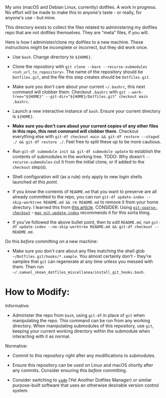 My unix (macOS and Debian Linux, currently) dotfiles. A work in progress. No effort will be made to make this to anyone's taste - or really, for anyone's use - but mine.

This directory exists to collect the files related to administering my dotfiles repo that are not dotfiles themselves. They are "meta" files, if you will.


Here is how I administer/clone my dotfiles to a new machine. These instructions might be incomplete or incorrect, but they did work once.

- Use `bash`. Change directory to `${HOME}`.
- Clone the repository with `git clone --bare --recurse-submodules <ssh_url_to_repository>`. The name of the repository should be `Dotfiles.git`, and the file this step creates should be `Dotfiles.git`.
- Make sure you don't care about your current `~/.bashrc`, this next command will clobber them. Checkout `.bashrc` with `git --work-tree="${HOME}" --git-dir="${HOME}/Dotfiles.git" checkout main .bashrc`.
- Launch a new interactive instance of `bash`. Ensure your current directory is `${HOME}`.
- **Make sure you don't care about your current copies of any other files in this repo, this next command will clobber them.** Checkout everything else with `git-df checkout main && git-df restore --staged ./ && git-df restore ./`. Feel free to split these up to be more cautious.
- Run `git-df submodule init && git-df submodule update` to establish the contents of submodules in the working tree. TODO: Why doesn't `--recurse-submodules` cut it from the initial clone, or if added to the `checkout` step(s).
- Shell configuration will (as a rule) only apply to new *login* shells launched *at this point*.

- If you *know* the contents of `README.md` that you want to preserve are all already committed to the repo, you can run `git-df update-index --skip-worktree README.md && rm README.md` to remove it from your home directory.
I learned this from [this article](https://gitbetter.substack.com/i/113695216/using-update-index). CONSIDER: Using [`git-sparse-checkout`](https://git-scm.com/docs/git-sparse-checkout) - [`man git-update-index`](https://git-scm.com/docs/git-update-index) recommends it for this sorta thing.
- If you've followed the above bullet point, then to *edit* `README.md`, run `git-df update-index --no-skip-worktree README.md && git-df checkout -- README.md`.

Do this *before* committing on a new machine:
- Make sure you don't care about any files matching the shell glob `~/Dotfiles.git/hooks/*.sample`. You almost certainly don't - they're samples that `git` can regenerate at any time unless you messed with them. Then run `~/.samuel_skean_dotfiles_miscellanea/install_git_hooks.bash`.

# How to Modify:

Informative:
- Administer the repo from `bash`, using `git-df` in place of `git` when manipulating the repo. This command can be run from any working directory. When manipulating submodules of this repository, use `git`, keeping your current working directory within the submodule when interacting with it as normal.

Normative:
- Commit to this repository right after any modifications to submodules.
- Ensure this repository can be used on Linux and macOS shortly after any commits. Consider ensuring this *before* committing.


- Consider switching to [`yadm`](https://yadm.io/) (Yet Another Dotfiles Manager) or similar purpose-built software that uses an otherwise desirable version control system.

